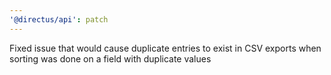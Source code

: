 ```yaml
---
'@directus/api': patch
---
```


Fixed issue that would cause duplicate entries to exist in CSV exports when sorting was done on a field with duplicate
values

